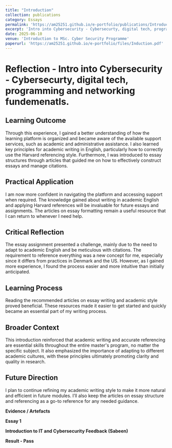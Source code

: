 ```yaml
---
title: "Introduction"
collection: publications
category: Essays
permalink: 'https://am25251.github.io/e-portfolio/publications/Introduction'
excerpt: 'Intro into Cybersecurity - Cybersecurty, digital tech, programming and networking fundemenatls.'
date: 2025-06-10
venue: 'Introduction to MSc. Cyber Security Programme'
paperurl: 'https://am25251.github.io/e-portfolio/files/Induction.pdf'
---
```


# Reflection - Intro into Cybersecurity - Cybersecurty, digital tech, programming and networking fundemenatls.


## Learning Outcome

Through this experience, I gained a better understanding of how the learning platform is organized and became aware of the available support services, such as academic and administrative assistance. I also learned key principles for academic writing in English, particularly how to correctly use the Harvard referencing style. Furthermore, I was introduced to essay structures through articles that guided me on how to effectively construct essays and manage citations.

## Practical Application

I am now more confident in navigating the platform and accessing support when required. The knowledge gained about writing in academic English and applying Harvard references will be invaluable for future essays and assignments. The articles on essay formatting remain a useful resource that I can return to whenever I need help.

## Critical Reflection

The essay assignment presented a challenge, mainly due to the need to adapt to academic English and be meticulous with citations. The requirement to reference everything was a new concept for me, especially since it differs from practices in Denmark and the US. However, as I gained more experience, I found the process easier and more intuitive than initially anticipated.

## Learning Process

Reading the recommended articles on essay writing and academic style proved beneficial. These resources made it easier to get started and quickly became an essential part of my writing process.

## Broader Context

This introduction reinforced that academic writing and accurate referencing are essential skills throughout the entire master's program, no matter the specific subject. It also emphasized the importance of adapting to different academic cultures, with these principles ultimately promoting clarity and quality in research.

## Future Direction

I plan to continue refining my academic writing style to make it more natural and efficient in future modules. I’ll also keep the articles on essay structure and referencing as a go-to reference for any needed guidance.

**Evidence / Artefacts**

**Essay 1**

**Introduction to IT and Cybersecurity Feedback (Sabeen)**

**Result - Pass**
